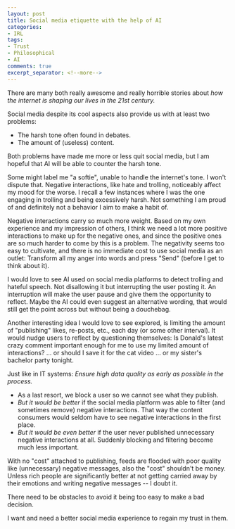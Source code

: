 ```yaml
---
layout: post
title: Social media etiquette with the help of AI
categories:
- IRL
tags:
- Trust
- Philosophical
- AI
comments: true
excerpt_separator: <!--more-->
---
```


There are many both really awesome and really horrible stories about
*how the internet is shaping our lives in the 21st century.*

Social media despite its cool aspects also provide us with at least two problems:
- The harsh tone often found in debates.
- The amount of (useless) content.

Both problems have made me more or less quit social media,
but I am hopeful that AI will be able to counter the harsh tone.

<!--more-->

Some might label me "a softie", unable to handle the internet's tone.
I won't dispute that.
Negative interactions, like hate and trolling, noticeably affect my mood for the worse.
I recall a few instances where I was the one engaging in trolling and being excessively harsh.
Not something I am proud of and definitely not a behavior I aim to make a habit of.

Negative interactions carry so much more weight.
Based on my own experience and my impression of others,
I think we need a lot more positive interactions to make up for the negative ones,
and since the positive ones are so much harder to come by this is a problem.
The negativity seems too easy to cultivate,
and there is no immediate cost to use social media as an outlet:
Transform all my anger into words and press "Send" (before I get to think about it).

I would love to see AI used on social media platforms to detect trolling and hateful speech.
Not disallowing it but interrupting the user posting it.
An interruption will make the user pause and give them the opportunity to reflect.
Maybe the AI could even suggest an alternative wording,
that would still get the point across but without being a douchebag.

Another interesting idea I would love to see explored,
is limiting the amount of "publishing" likes, re-posts, etc., each day (or some other interval).
It would nudge users to reflect by questioning themselves:
Is Donald's latest crazy comment important enough for me to use my limited amount of interactions?
... or should I save it for the cat video
... or my sister's bachelor party tonight.

Just like in IT systems: *Ensure high data quality as early as possible in the process.*

- As a last resort, we block a user so we cannot see what they publish.
- *But it would be better* if the social media platform
  was able to filter (and sometimes remove) negative interactions.
  That way the content consumers would seldom have to see negative interactions in the first place.
- *But it would be even better* if the user never published unnecessary negative interactions at all.
  Suddenly blocking and filtering become much less important.

With no "cost" attached to publishing, feeds are flooded with poor quality
like (unnecessary) negative messages, also the "cost" shouldn't be money.
Unless rich people are significantly better at not getting carried away by their emotions
and writing negative messages -- I doubt it.

There need to be obstacles to avoid it being too easy to make a bad decision.

I want and need a better social media experience to regain my trust in them.
